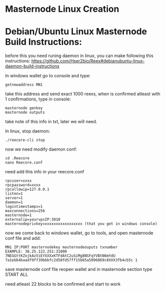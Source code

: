 Masternode Linux Creation
===================================================
# Debian/Ubuntu Linux Masternode Build Instructions: 

before this you need runing daemon in linux, you can make following this instructions: https://github.com/Hser2bio/Reex#debianubuntu-linux-daemon-build-instructions

In windows wallet go to console and type: 
```
getnewaddress MN1
```
take this address and send exact 1000 reexs, when is confirmed atleast with 1 confirmations, type in console:
```
masternode genkey 
masternode outputs
```
take note of this info in txt, later we will need. 

In linux, stop daemon:
```
./reecore-cli stop
```
now we need modify daemon conf:
```
cd .Reecore
nano Reecore.conf
```
need add this info in your reecore.conf
```
rpcuser=xxxx
rpcpassword=xxxx
rpcallowip=127.0.0.1
listen=1
server=1
daemon=1
logintimestamps=1
maxconnections=256
masternode=1
externalip=yourvpsIP:3010
masternodeprivkey=xxxxxxxxxxxxxxxxx (that you get in windows console)
```
now we come back to windows wallet, go to tools, and open masternode conf file and add:
```
MN1 IP:PORT masternodekey masternodeouputs txnumber
EXAMPLE: 38.25.122.251:31000 7NEGGttKZojkAzViEYXXXxKTFdAtC2uSiMg8NSFqYVBtN6mYdU 7a1ebb4baadf9ff39bbbfc2d58fd57ff15b65a5096069c8XXX3fb4cb5c 1
```
save masternode conf file reopen wallet and in masternode section type START ALL

need atleast 22 blocks to be confirmed and start to work



